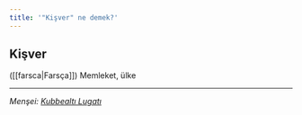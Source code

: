 ```yaml
---
title: '"Kişver" ne demek?'
---
```


## Kişver
([[farsca|Farsça]]) Memleket, ülke

---
*Menşei: [Kubbealtı Lugatı](https://www.lugatim.com/s/Kişver)*